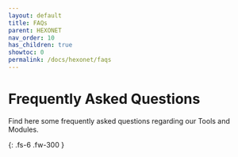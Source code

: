 ```yaml
---
layout: default
title: FAQs
parent: HEXONET
nav_order: 10
has_children: true
showtoc: 0
permalink: /docs/hexonet/faqs
---
```


# Frequently Asked Questions

Find here some frequently asked questions regarding our Tools and Modules.

{: .fs-6 .fw-300 }
